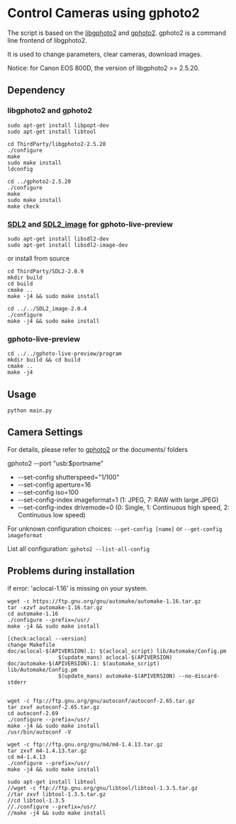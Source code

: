 # Control Cameras using gphoto2
The script is based on the [libgphoto2](http://www.gphoto.org/) and [gphoto2](http://www.gphoto.org/proj/gphoto2/). gphoto2 is a command line frontend of libgphoto2. 

It is used to change parameters, clear cameras, download images. 

Notice: for Canon EOS 800D, the version of libgphoto2 >= 2.5.20.


## Dependency
### libgphoto2 and gphoto2
```
sudo apt-get install libpopt-dev
sudo apt-get install libtool

cd ThirdParty/libgphoto2-2.5.20
./configure
make
sudo make install
ldconfig

cd ../gphoto2-2.5.20
./configure
make
sudo make install
make check
```

### [SDL2](https://libsdl.org) and [SDL2_image](https://libsdl.org/projects/SDL_image) for gphoto-live-preview

```
sudo apt-get install libsdl2-dev
sudo apt-get install libsdl2-image-dev
```
or install from source
```
cd ThirdParty/SDL2-2.0.9
mkdir build
cd build
cmake ..
make -j4 && sudo make install

cd ../../SDL2_image-2.0.4
./configure
make -j4 && sudo make install
```

### gphoto-live-preview
```
cd ../../gphoto-live-preview/program
mkdir build && cd build
cmake ..
make -j4
```

## Usage
`python main.py`


## Camera Settings
For details, please refer to [gphoto2](http://gphoto.sourceforge.net/doc/manual/ref-gphoto2-cli.html) or the documents/ folders

gphoto2 --port "usb:$portname"
* --set-config          shutterspeed="1/100"
* --set-config          aperture=16
* --set-config          iso=100
* --set-config-index    imageformat=1   (1: JPEG, 7: RAW with large JPEG)
* --set-config-index    drivemode=0 (0: Single, 1: Continuous high speed, 2: Continuous low speed)

For unknown configuration choices: `--get-config [name]` or  `--get-config imageformat`

List all configuration: `gphoto2 --list-all-config`


## Problems during installation
if error: 'aclocal-1.16' is missing on your system.
```
wget -c https://ftp.gnu.org/gnu/automake/automake-1.16.tar.gz
tar -xzvf automake-1.16.tar.gz
cd automake-1.16
./configure --prefix=/usr/
make -j4 && sudo make install

[check:aclocal --version]
change Makefile
doc/aclocal-$(APIVERSION).1: $(aclocal_script) lib/Automake/Config.pm
                $(update_mans) aclocal-$(APIVERSION)
doc/automake-$(APIVERSION).1: $(automake_script) lib/Automake/Config.pm
                $(update_mans) automake-$(APIVERSION) --no-discard-stderr


wget -c ftp://ftp.gnu.org/gnu/autoconf/autoconf-2.65.tar.gz
tar zxvf autoconf-2.65.tar.gz
cd autoconf-2.69
./configure --prefix=/usr/
make -j4 && sudo make install
/usr/bin/autoconf -V

wget -c ftp://ftp.gnu.org/gnu/m4/m4-1.4.13.tar.gz
tar zxvf m4-1.4.13.tar.gz
cd m4-1.4.13
./configure --prefix=/usr/
make -j4 && sudo make install

sudo apt-get install libtool
//wget -c ftp://ftp.gnu.org/gnu/libtool/libtool-1.3.5.tar.gz
//tar zxvf libtool-1.3.5.tar.gz
//cd libtool-1.3.5
//./configure --prefix=/usr/
//make -j4 && sudo make install
```



